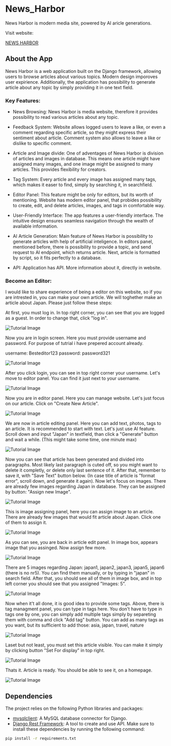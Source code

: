 # News_Harbor
News Harbor is modern media site, powered by AI aricle generations.

Visit website:

[NEWS HARBOR](http://dawidlycz2.pythonanywhere.com/)

## About the App
News Harbor is a web application built on the Django framework, allowing users to browse articles about various topics. Modern design imporoves user expirience. Additionally, the application has possibility to generate article about any topic by simply providing it in one text field.

### Key Features:
* News Browsing: News Harbor is media website, therefore it provides possibility to read various articles about any topic.

* Feedback System: Website allows logged users to leave a like, or even a comment regarding specific article, so they might express their sentiment about article. Comment system also allows to leave a like or dislike to specific comment.

* Article and Image divide: One of adventages of News Harbor is division of articles and images in database. This means one article might have assigned many images, and one image might be assigned to many articles. This provides flexibility for creators.

* Tag System: Every article and every image has assigned many tags, which makes it easer to find, simply by searching it, in searchfield.

* Editor Panel: This feature might be only for editors, but its worth of mentioning. Website has modern editor panel, that probides possibility to create, edit, and delete articles, images, and tags in comfortable way.

* User-Friendly Interface: The app features a user-friendly interface. The intuitive design ensures seamless navigation through the wealth of available information.

* AI Article Generation: Main feature of News Harbor is possibility to generate articles with help of artificial inteligence. In editors panel, mentioned before, there is possibility to provide a topic, and send request to AI endpoint, which returns article. Next, article is formatted by script, so it fits perfectly to a database.

* API: Application has API. More information about it, directly in website.
### Become an Editor:
I would like to share experience of being a editor on this website, so if you are intrested in, you can make your own article.
We will toghether make an article about Japan.
Please just follow these steps:

At first, you must log in. In top right corner, you can see that you are logged as a guest. In order to change that, click "log in".

<img src="tutorial_images/tutorial1.PNG" alt="Tutorial Image">

Now you are in login screen. Here you must provide username and password. For purpose of tutrial i have prepered account already.

username: Besteditor123 password: password321

<img src="tutorial_images/tutorial2.PNG" alt="Tutorial Image">

After you click login, you can see in top right corner your username. Let's move to editor panel. You can find it just next to your username.

<img src="tutorial_images/tutorial3.PNG" alt="Tutorial Image">

Now you are in editor panel. Here you can manage website. Let's just focus on our article. Click on "Create New Article".

<img src="tutorial_images/tutorial4.PNG" alt="Tutorial Image">

We are now in article editing panel. Here you can add text, photos, tags to an article. It is recommended to start with text.
Let's just use AI feature. Scroll down and input "Japan" in textfield, than click a "Generate" button and wait a while.
(This might take some time, one minute max)

<img src="tutorial_images/tutorial5.PNG" alt="Tutorial Image">

Now you can see that article has been generated and divided into paragraphs. Most likely last paragraph is cuted off, so you might want to delete it completly, or delete only last sentence of it.
After that, remember to save it, with "Save Text" button below.
(In case title of article is "format error", scroll down, and generate it again).
Now let's focus on images. There are already few images regarding Japan in database. They can be assigned by button: "Assign new Image".

<img src="tutorial_images/tutorial6.PNG" alt="Tutorial Image">

This is image assigning panel, here you can assign image to an article. There are already few images that would fit article about Japan. Click one of them to assign it.

<img src="tutorial_images/tutorial7.PNG" alt="Tutorial Image">

As you can see, you are back in article edit panel. In image box, appears image that you assinged. Now assign few more.

<img src="tutorial_images/tutorial8.PNG" alt="Tutorial Image">

There are 5 images regarding Japan: japan1, japan2, japan3, japan5, japan6 (there is no nr5). You can find them manually, or by typing in "japan" in search field.
After that, you should see all of them in image box, and in top left corner you should see that you assigned "Images: 5".

<img src="tutorial_images/tutorial9.PNG" alt="Tutorial Image">

Now when it't all done, it is good idea to provide some tags. Above, there is tag managment panel, you can type in tags here. You don't have to type in tags one by one, you can simply add multiple tags simply by separeting them with comma and click "Add tag" button.
You can add as many tags as you want, but its sufficient to add those: asia, japan, travel, nature

<img src="tutorial_images/tutorial10.PNG" alt="Tutorial Image">

Laset but not least, you must set this article visible. You can make it simply by clicking button "Set For display" in top right.

<img src="tutorial_images/tutorial11.PNG" alt="Tutorial Image">

Thats it. Article is ready. You should be able to see it, on a homepage.

<img src="tutorial_images/tutorial12.PNG" alt="Tutorial Image">

## Dependencies

The project relies on the following Python libraries and packages:

- [mysqlclient](https://pypi.org/project/mysqlclient/): A MySQL database connector for Django.
- [Django Rest Framework](https://www.django-rest-framework.org): A tool to create and use API.
Make sure to install these dependencies by running the following command:

```bash
pip install -r requirements.txt
